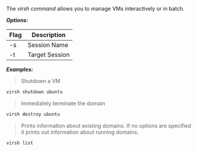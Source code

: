 The _virsh command_ allows you to manage VMs interactively or in batch.

***Options:***

| Flag | Description |
| ---- | ----------- |
| -s | Session Name |
| -t | Target Session |

***Examples:***

> Shutdown a VM

```bash
virsh shutdown ubuntu
```

> Immediately terminate the domain

```bash
virsh destroy ubuntu
```

> Prints information about existing domains.  If no options are specified it prints out information about running domains.

```bash
virsh list
```

> 

```

```

> 

```bash

```

> 

```bash

```

